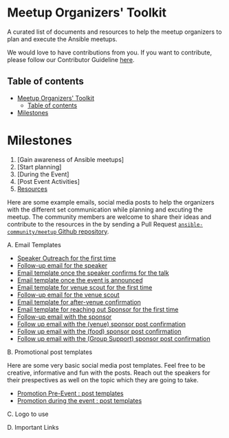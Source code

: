 # Meetup Organizers' Toolkit

A curated list of documents and resources to help the meetup organizers to plan and execute the Ansible meetups.

We would love to have contributions from you.
If you want to contribute, please follow our Contributor Guideline [here](https://docs.ansible.com/ansible/latest/community/contributor_path.html).

## Table of contents

<!-- toc -->
- [Meetup Organizers' Toolkit](#meetup-organizers-toolkit)
  - [Table of contents](#table-of-contents)
- [Milestones](#milestones)

<!-- tocstop -->

# Milestones

1. [Gain awareness of Ansible meetups]
2. [Start planning]
3. [During the Event]
4. [Post Event Activities]
5. [Resources](./resources)

Here are some example emails, social media posts to help the organizers with the different set communication while planning and excuting the meetup. The community members are welcome to share their ideas and contribute to the resources in the by sending a Pull Request [`ansible-community/meetup` Github repository](https://github.com/ansible-community/meetup).

A. Email Templates

- [Speaker Outreach for the first time](./resources/email_templates/speaker_outreach_for_the_first_time.md)
- [Follow-up email for the speaker](./resources/email_templates/follow-up_email_for_the_speaker.md)
- [Email template once the speaker confirms for the talk](./resources/email_templates/once_the_speaker_confirms_for_the_talk.md)
- [Email template once the event is announced](./resources/email_templates/speaker_communication_once_the_event_is_announced.md)
- [Email template for venue scout for the first time](./resources/email_templates/venue_scout_for_the_first_time.md)
- [Follow-up email for the venue scout](./resources/email_templates/venue_scout_follow_up.md)
- [Email template for after-venue confirmation](./resources/email_templates/venue_scout_post_confirmation.md)
- [Email template for reaching out Sponsor for the first time](./resources/email_templates/sponsor_reaching_out_for_the_first_time.md)
- [Follow-up email with the sponsor](./resources/email_templates/sponsor_follow_up.md)
- [Follow up email with the (venue) sponsor post confirmation](./resources/email_templates/sponsor_venue_post_confirmation.md)
- [Follow up email with the (food) sponsor post confirmation](./resources/email_templates/sponsor_food_post_confirmation.md)
- [Follow up email with the (Group Support) sponsor post confirmation](./resources/email_templates/sponsor_supporter_post_confirmation.md)

B. Promotional post templates

Here are some very basic social media post templates. Feel free to be creative, informative and fun with the posts. Reach out the speakers for their prespectives as well on the topic which they are going to take.

- [Promotion Pre-Event : post templates](./resources/social_media_post_templates/during_event_post_templates.md)
- [Promotion during the event : post templates](./resources/social_media_post_templates/pre_event_post_templates.md)

C. Logo to use


D. Important Links
